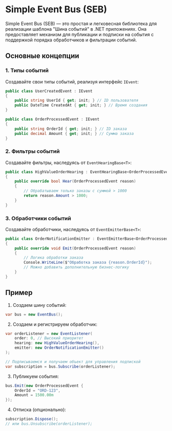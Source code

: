 # Simple Event Bus (SEB)

Simple Event Bus (SEB) — это простая и легковесная библиотека для реализации шаблона "Шина событий" в .NET приложениях. Она предоставляет механизм для публикации и подписки на события с поддержкой порядка обработчиков и фильтрации событий.

## Основные концепции

### 1. Типы событий
Создавайте свои типы событий, реализуя интерфейс `IEvent`:

```csharp
public class UserCreatedEvent : IEvent
{
    public string UserId { get; init; } // ID пользователя
    public DateTime CreatedAt { get; init; } // Время создания
}

public class OrderProcessedEvent : IEvent
{
    public string OrderId { get; init; } // ID заказа
    public decimal Amount { get; init; } // Сумма заказа
}
```

### 2. Фильтры событий
Создавайте фильтры, наследуясь от `EventHearingBase<T>`:

```csharp
public class HighValueOrderHearing : EventHearingBase<OrderProcessedEvent>
{
    public override bool Hear(OrderProcessedEvent reason)
    {
        // Обрабатываем только заказы с суммой > 1000
        return reason.Amount > 1000;
    }
}
```

### 3. Обработчики событий
Создавайте обработчики, наследуясь от `EventEmitterBase<T>`:

```csharp
public class OrderNotificationEmitter : EventEmitterBase<OrderProcessedEvent>
{
    public override void Emit(OrderProcessedEvent reason)
    {
        // Логика обработки заказа
        Console.WriteLine($"Обработка заказа {reason.OrderId}");
        // Можно добавить дополнительную бизнес-логику
    }
}
```

## Пример

1. Создаем шину событий:
```csharp
var bus = new EventBus();
```

2. Создаем и регистрируем обработчик:
```csharp
var orderListener = new EventListener(
    order: 0, // Высокий приоритет
    hearing: new HighValueOrderHearing(),
    emitter: new OrderNotificationEmitter()
);

// Подписываемся и получаем объект для управления подпиской
var subscription = bus.Subscribe(orderListener);
```

3. Публикуем события:
```csharp
bus.Emit(new OrderProcessedEvent {
    OrderId = "ORD-123",
    Amount = 1500.00m
});
```

4. Отписка (опционально):
```csharp
subscription.Dispose();
// или bus.Unsubscribe(orderListener);
```
